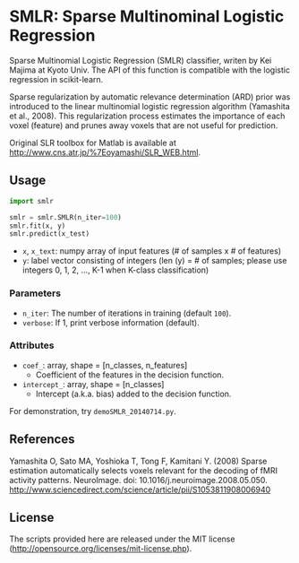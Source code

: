 # SMLR: Sparse Multinominal Logistic Regression

Sparse Multinomial Logistic Regression (SMLR) classifier, writen by Kei Majima at Kyoto Univ.
The API of this function is compatible with the logistic regression in scikit-learn.

Sparse regularization by automatic relevance determination (ARD) prior was introduced to the linear multinomial logistic regression algorithm (Yamashita et al., 2008).
This regularization process estimates the importance of each voxel (feature) and prunes away voxels that are not useful for prediction.

Original SLR toolbox for Matlab is available at <http://www.cns.atr.jp/%7Eoyamashi/SLR_WEB.html>.

## Usage

``` python
import smlr

smlr = smlr.SMLR(n_iter=100)
smlr.fit(x, y)
smlr.predict(x_test)
```

- `x`, `x_text`: numpy array of input features (# of samples x # of features)
- `y`: label vector consisting of integers (len (y) = # of samples; please use integers 0, 1, 2, ..., K-1 when K-class classification)

### Parameters

- `n_iter`: The number of iterations in training (default `100`).
- `verbose`: If 1, print verbose information (default).

### Attributes

- `coef_`: array, shape = [n_classes, n_features]
    - Coefficient of the features in the decision function.
- `intercept_`: array, shape = [n_classes]
    - Intercept (a.k.a. bias) added to the decision function.

For demonstration, try `demoSMLR_20140714.py`.

## References

Yamashita O, Sato MA, Yoshioka T, Tong F, Kamitani Y. (2008) Sparse estimation automatically selects voxels relevant for the decoding of fMRI activity patterns. NeuroImage. doi: 10.1016/j.neuroimage.2008.05.050. <http://www.sciencedirect.com/science/article/pii/S1053811908006940>

## License

The scripts provided here are released under the MIT license (http://opensource.org/licenses/mit-license.php).
